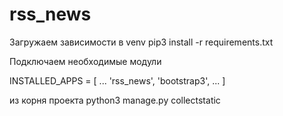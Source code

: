 # rss_news

Загружаем зависимости в venv
pip3 install -r requirements.txt

Подключаем необходимые модули

INSTALLED_APPS = [
    ...
    'rss_news',
    'bootstrap3',
    ...
]

из корня проекта
python3 manage.py collectstatic
